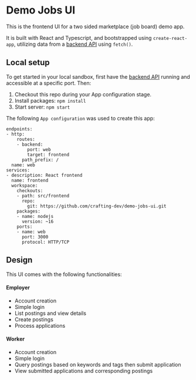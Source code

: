 # Demo Jobs UI

This is the frontend UI for a two sided marketplace (job board) demo app.

It is built with React and Typescript, and bootstrapped using `create-react-app`, utilizing data from a [backend API](https://github.com/crafting-dev/demo-jobs-backend) using `fetch()`.

## Local setup

To get started in your local sandbox, first have the [backend API](https://github.com/crafting-dev/demo-jobs-backend) running and accessible at a specific port. Then:

1. Checkout this repo during your App configuration stage.
2. Install packages: `npm install`
3. Start server: `npm start`

The following `App configuration` was used to create this app:

```
endpoints:
- http:
    routes:
    - backend:
        port: web
        target: frontend
      path_prefix: /
  name: web
services:
- description: React frontend
  name: frontend
  workspace:
    checkouts:
    - path: src/frontend
      repo:
        git: https://github.com/crafting-dev/demo-jobs-ui.git
    packages:
    - name: nodejs
      version: ~16
    ports:
    - name: web
      port: 3000
      protocol: HTTP/TCP
```

## Design

This UI comes with the following functionalities:

#### Employer

- Account creation
- Simple login
- List postings and view details
- Create postings
- Process applications

#### Worker

- Account creation
- Simple login
- Query postings based on keywords and tags then submit application
- View submitted applications and corresponding postings
